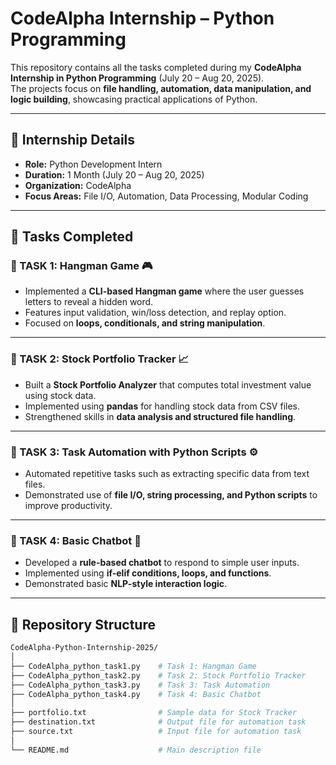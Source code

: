 # CodeAlpha Internship – Python Programming

This repository contains all the tasks completed during my **CodeAlpha Internship in Python Programming** (July 20 – Aug 20, 2025).  
The projects focus on **file handling, automation, data manipulation, and logic building**, showcasing practical applications of Python.  

---

## 📌 Internship Details
- **Role:** Python Development Intern  
- **Duration:** 1 Month (July 20 – Aug 20, 2025)  
- **Organization:** CodeAlpha  
- **Focus Areas:** File I/O, Automation, Data Processing, Modular Coding  

---

## 📝 Tasks Completed

### 🔹 TASK 1: Hangman Game 🎮
- Implemented a **CLI-based Hangman game** where the user guesses letters to reveal a hidden word.  
- Features input validation, win/loss detection, and replay option.  
- Focused on **loops, conditionals, and string manipulation**.  

---

### 🔹 TASK 2: Stock Portfolio Tracker 📈
- Built a **Stock Portfolio Analyzer** that computes total investment value using stock data.  
- Implemented using **pandas** for handling stock data from CSV files.  
- Strengthened skills in **data analysis and structured file handling**.  

---

### 🔹 TASK 3: Task Automation with Python Scripts ⚙️
- Automated repetitive tasks such as extracting specific data from text files.  
- Demonstrated use of **file I/O, string processing, and Python scripts** to improve productivity.  

---

### 🔹 TASK 4: Basic Chatbot 🤖
- Developed a **rule-based chatbot** to respond to simple user inputs.  
- Implemented using **if-elif conditions, loops, and functions**.  
- Demonstrated basic **NLP-style interaction logic**.  

---

## 📂 Repository Structure

```bash
CodeAlpha-Python-Internship-2025/
│
├── CodeAlpha_python_task1.py    # Task 1: Hangman Game
├── CodeAlpha_python_task2.py    # Task 2: Stock Portfolio Tracker
├── CodeAlpha_python_task3.py    # Task 3: Task Automation
├── CodeAlpha_python_task4.py    # Task 4: Basic Chatbot
│
├── portfolio.txt                # Sample data for Stock Tracker
├── destination.txt              # Output file for automation task
├── source.txt                   # Input file for automation task
│
└── README.md                    # Main description file

